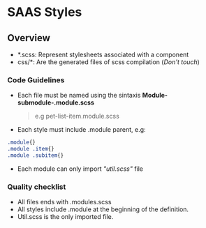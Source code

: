 # SAAS Styles

## Overview
  - *.scss:  Represent stylesheets associated with a component
  - css/*: Are the generated files of scss compilation (*Don't touch*)

### Code Guidelines

- Each file must be named using the sintaxis **Module-submodule-.module.scss** 
  > e.g pet-list-item.module.scss
- Each style must include .module parent, e.g:
```css
.module{}
.module .item{}
.module .subitem{}
```
- Each module can only import *"util.scss"* file

### Quality checklist

- All files ends with .modules.scss
- All styles include .module at the beginning of the definition.
- Util.scss is the only imported file.

